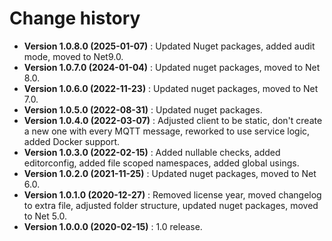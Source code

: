 # Change history

* **Version 1.0.8.0 (2025-01-07)** : Updated Nuget packages, added audit mode, moved to Net9.0.
* **Version 1.0.7.0 (2024-01-04)** : Updated nuget packages, moved to Net 8.0.
* **Version 1.0.6.0 (2022-11-23)** : Updated nuget packages, moved to Net 7.0.
* **Version 1.0.5.0 (2022-08-31)** : Updated nuget packages.
* **Version 1.0.4.0 (2022-03-07)** : Adjusted client to be static, don't create a new one with every MQTT message, reworked to use service logic, added Docker support.
* **Version 1.0.3.0 (2022-02-15)** : Added nullable checks, added editorconfig, added file scoped namespaces, added global usings.
* **Version 1.0.2.0 (2021-11-25)** : Updated nuget packages, moved to Net 6.0.
* **Version 1.0.1.0 (2020-12-27)** : Removed license year, moved changelog to extra file, adjusted folder structure, updated nuget packages, moved to Net 5.0.
* **Version 1.0.0.0 (2020-02-15)** : 1.0 release.